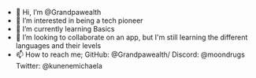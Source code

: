- 👋 Hi, I’m @Grandpawealth
- 👀 I’m interested in being a tech pioneer
- 🌱 I’m currently learning Basics
- 💞️ I’m looking to collaborate on an app, but I'm still learning the different languages and their levels
- 📫 How to reach me; GitHub: @Grandpawealth/
Discord: @moondrugs
Twitter: @kunenemichaela


<!---
Grandpawealth/Grandpawealth is a ✨ special ✨ repository because its `README.md` (this file) appears on your GitHub profile.
You can click the Preview link to take a look at your changes.
--->

